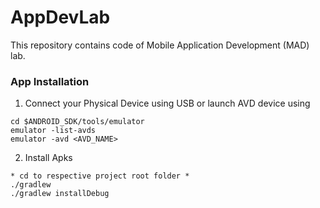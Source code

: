# AppDevLab

This repository contains code of Mobile Application Development (MAD) lab.

### App Installation

1. Connect your Physical Device using USB or launch AVD device using 

```
cd $ANDROID_SDK/tools/emulator
emulator -list-avds
emulator -avd <AVD_NAME>
```

2. Install Apks

```
* cd to respective project root folder *
./gradlew
./gradlew installDebug
```
